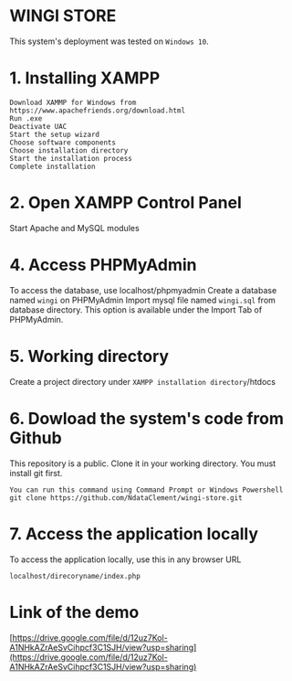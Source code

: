 # WINGI STORE
This system's deployment was tested on `Windows 10`.


# 1. Installing XAMPP
```
Download XAMMP for Windows from https://www.apachefriends.org/download.html
Run .exe
Deactivate UAC
Start the setup wizard
Choose software components
Choose installation directory
Start the installation process
Complete installation
```



# 2. Open XAMPP Control Panel
Start Apache and MySQL modules


# 4. Access PHPMyAdmin
To access the database, use localhost/phpmyadmin
Create a database named `wingi` on PHPMyAdmin
Import mysql file named `wingi.sql` from database directory.
  This option is available under the Import Tab of PHPMyAdmin.

# 5. Working directory

Create a project directory under `XAMPP installation directory`/htdocs


# 6. Dowload the system's code from Github
This repository is a public. Clone it in your working directory. You must install git first.

```
You can run this command using Command Prompt or Windows Powershell
git clone https://github.com/NdataClement/wingi-store.git
```

# 7. Access the application locally
To access the application locally, use this in any browser URL
```
localhost/direcoryname/index.php
```

# Link of the demo
[https://drive.google.com/file/d/12uz7Kol-A1NHkAZrAeSvCihpcf3C1SJH/view?usp=sharing](https://drive.google.com/file/d/12uz7Kol-A1NHkAZrAeSvCihpcf3C1SJH/view?usp=sharing)
